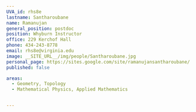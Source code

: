 ```yaml
---
UVA_id: rhs8e
lastname: Santharoubane
name: Ramanujan
general_position: postdoc
position: Whyburn Instructor
office: 229 Kerchof Hall
phone: 434-243-8778
email: rhs8e@virginia.edu
image: __SITE_URL__/img/people/Santharoubane.jpg
personal_page: https://sites.google.com/site/ramanujansantharoubane/
published: false

areas:
  - Geometry, Topology
  - Mathematical Physics, Applied Mathematics


---
```

